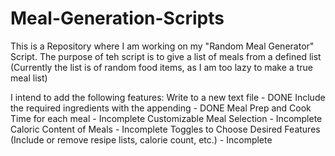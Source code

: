 # Meal-Generation-Scripts
This is a Repository where I am working on my "Random Meal Generator" Script. The purpose of teh script is to give a list of meals from a defined list (Currently the list is of random food items, as I am too lazy to make a true meal list)

I intend to add the following features:
Write to a new text file - DONE
Include the required ingredients with the appending - DONE
Meal Prep and Cook Time for each meal - Incomplete
Customizable Meal Selection - Incomplete
Caloric Content of Meals - Incomplete
Toggles to Choose Desired Features (Include or remove resipe lists, calorie count, etc.) - Incomplete

